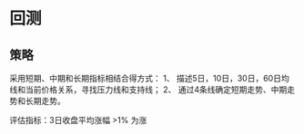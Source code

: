 # 回测

## 策略
采用短期、中期和长期指标相结合得方式：
1、 描述5日，10日，30日，60日均线和当前价格关系，寻找压力线和支持线；
2、 通过4条线确定短期走势、中期走势和长期走势。


评估指标：3日收盘平均涨幅 >1% 为涨





